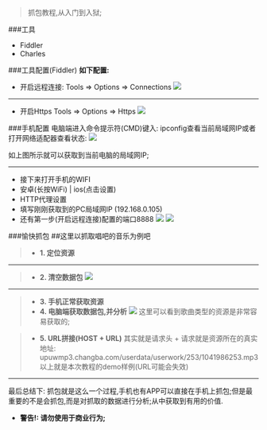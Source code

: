 >抓包教程,从入门到入狱;

###工具
- Fiddler
- Charles

###工具配置(Fiddler)
**如下配置:**
- 开启远程连接:
Tools => Options => Connections
![](https://zxx.im/wp-content/uploads/2018/12/WNPH0IIMA3GUGSC.png)

---

- 开启Https
Tools => Options => Https
![](https://zxx.im/wp-content/uploads/2018/12/VA6HHH8O8NSI@FM9M3.png)

###手机配置
电脑端进入命令提示符(CMD)键入: ipconfig查看当前局域网IP或者打开网络适配器查看状态:
![](https://zxx.im/wp-content/uploads/2018/12/ENQGI@RUOPOMWGN417ZJ-1.png)

如上图所示就可以获取到当前电脑的局域网IP;

---

- 接下来打开手机的WIFI
- 安卓(长按WiFi) | ios(点击设置)
- HTTP代理设置
- 填写刚刚获取到的PC局域网IP (192.168.0.105)
- 还有第一步(开启远程连接)配置的端口8888
![](https://zxx.im/wp-content/uploads/2018/12/qq_pic_merged_1545232914070.jpg)
![](https://zxx.im/wp-content/uploads/2018/12/92864F2B2C6B36DFD2C59BACB45E9C45.png)

###愉快抓包
##这里以抓取唱吧的音乐为例吧

>- **1. 定位资源**

---
>- **2. 清空数据包**
![](https://zxx.im/wp-content/uploads/2018/12/ADGR@OSGJEHS16YI.png)

---

>- **3. 手机正常获取资源**
>- **4. 电脑端获取数据包,并分析**
![](https://zxx.im/wp-content/uploads/2018/12/7POY5XV@O97JTAKT1TY.png)
这里可以看到歌曲类型的资源是非常容易获取的;

>- **5. URL拼接(HOST + URL)**
其实就是请求头 + 请求就是资源所在的真实地址:
upuwmp3.changba.com/userdata/userwork/253/1041986253.mp3
以上就是本次教程的demo样例(URL可能会失效)

---

最后总结下: 抓包就是这么一个过程,手机也有APP可以直接在手机上抓包;但是最重要的不是会抓包,而是对抓取的数据进行分析;从中获取到有用的价值.

- **警告!: 请勿使用于商业行为;**








